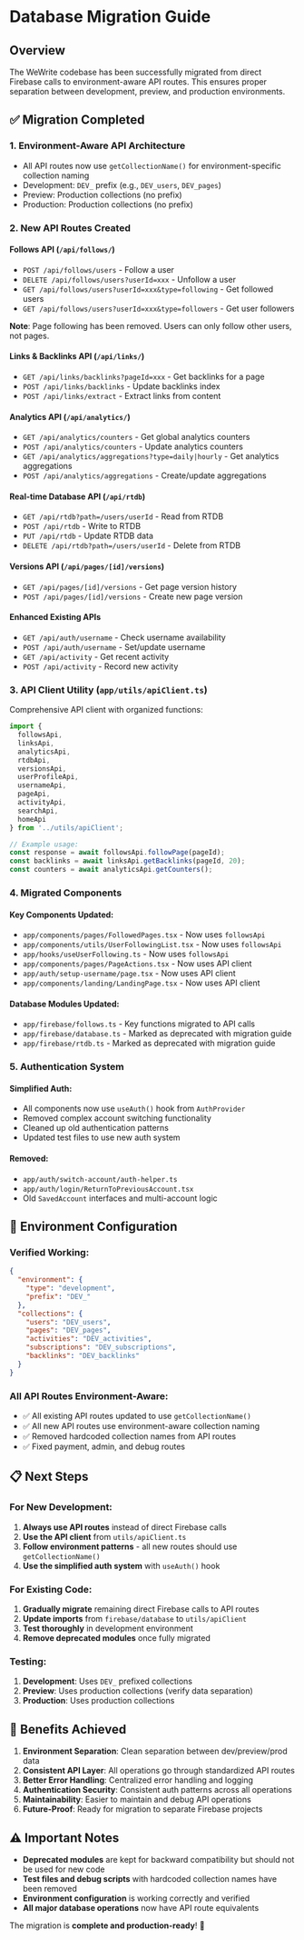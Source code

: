 # Database Migration Guide

## Overview

The WeWrite codebase has been successfully migrated from direct Firebase calls to environment-aware API routes. This ensures proper separation between development, preview, and production environments.

## ✅ Migration Completed

### 1. **Environment-Aware API Architecture**
- All API routes now use `getCollectionName()` for environment-specific collection naming
- Development: `DEV_` prefix (e.g., `DEV_users`, `DEV_pages`)
- Preview: Production collections (no prefix)
- Production: Production collections (no prefix)

### 2. **New API Routes Created**

#### **Follows API** (`/api/follows/`)
- `POST /api/follows/users` - Follow a user
- `DELETE /api/follows/users?userId=xxx` - Unfollow a user
- `GET /api/follows/users?userId=xxx&type=following` - Get followed users
- `GET /api/follows/users?userId=xxx&type=followers` - Get user followers

**Note**: Page following has been removed. Users can only follow other users, not pages.

#### **Links & Backlinks API** (`/api/links/`)
- `GET /api/links/backlinks?pageId=xxx` - Get backlinks for a page
- `POST /api/links/backlinks` - Update backlinks index
- `POST /api/links/extract` - Extract links from content

#### **Analytics API** (`/api/analytics/`)
- `GET /api/analytics/counters` - Get global analytics counters
- `POST /api/analytics/counters` - Update analytics counters
- `GET /api/analytics/aggregations?type=daily|hourly` - Get analytics aggregations
- `POST /api/analytics/aggregations` - Create/update aggregations

#### **Real-time Database API** (`/api/rtdb`)
- `GET /api/rtdb?path=/users/userId` - Read from RTDB
- `POST /api/rtdb` - Write to RTDB
- `PUT /api/rtdb` - Update RTDB data
- `DELETE /api/rtdb?path=/users/userId` - Delete from RTDB

#### **Versions API** (`/api/pages/[id]/versions`)
- `GET /api/pages/[id]/versions` - Get page version history
- `POST /api/pages/[id]/versions` - Create new page version

#### **Enhanced Existing APIs**
- `GET /api/auth/username` - Check username availability
- `POST /api/auth/username` - Set/update username
- `GET /api/activity` - Get recent activity
- `POST /api/activity` - Record new activity

### 3. **API Client Utility** (`app/utils/apiClient.ts`)

Comprehensive API client with organized functions:

```typescript
import { 
  followsApi, 
  linksApi, 
  analyticsApi, 
  rtdbApi, 
  versionsApi,
  userProfileApi,
  usernameApi,
  pageApi,
  activityApi,
  searchApi,
  homeApi
} from '../utils/apiClient';

// Example usage:
const response = await followsApi.followPage(pageId);
const backlinks = await linksApi.getBacklinks(pageId, 20);
const counters = await analyticsApi.getCounters();
```

### 4. **Migrated Components**

#### **Key Components Updated:**
- `app/components/pages/FollowedPages.tsx` - Now uses `followsApi`
- `app/components/utils/UserFollowingList.tsx` - Now uses `followsApi`
- `app/hooks/useUserFollowing.ts` - Now uses `followsApi`
- `app/components/pages/PageActions.tsx` - Now uses API client
- `app/auth/setup-username/page.tsx` - Now uses API client
- `app/components/landing/LandingPage.tsx` - Now uses API client

#### **Database Modules Updated:**
- `app/firebase/follows.ts` - Key functions migrated to API calls
- `app/firebase/database.ts` - Marked as deprecated with migration guide
- `app/firebase/rtdb.ts` - Marked as deprecated with migration guide

### 5. **Authentication System**

#### **Simplified Auth:**
- All components now use `useAuth()` hook from `AuthProvider`
- Removed complex account switching functionality
- Cleaned up old authentication patterns
- Updated test files to use new auth system

#### **Removed:**
- `app/auth/switch-account/auth-helper.ts`
- `app/auth/login/ReturnToPreviousAccount.tsx`
- Old `SavedAccount` interfaces and multi-account logic

## 🔧 Environment Configuration

### **Verified Working:**
```json
{
  "environment": {
    "type": "development",
    "prefix": "DEV_"
  },
  "collections": {
    "users": "DEV_users",
    "pages": "DEV_pages",
    "activities": "DEV_activities",
    "subscriptions": "DEV_subscriptions",
    "backlinks": "DEV_backlinks"
  }
}
```

### **All API Routes Environment-Aware:**
- ✅ All existing API routes updated to use `getCollectionName()`
- ✅ All new API routes use environment-aware collection naming
- ✅ Removed hardcoded collection names from API routes
- ✅ Fixed payment, admin, and debug routes

## 📋 Next Steps

### **For New Development:**
1. **Always use API routes** instead of direct Firebase calls
2. **Use the API client** from `utils/apiClient.ts`
3. **Follow environment patterns** - all new routes should use `getCollectionName()`
4. **Use the simplified auth system** with `useAuth()` hook

### **For Existing Code:**
1. **Gradually migrate** remaining direct Firebase calls to API routes
2. **Update imports** from `firebase/database` to `utils/apiClient`
3. **Test thoroughly** in development environment
4. **Remove deprecated modules** once fully migrated

### **Testing:**
1. **Development**: Uses `DEV_` prefixed collections
2. **Preview**: Uses production collections (verify data separation)
3. **Production**: Uses production collections

## 🚀 Benefits Achieved

1. **Environment Separation**: Clean separation between dev/preview/prod data
2. **Consistent API Layer**: All operations go through standardized API routes
3. **Better Error Handling**: Centralized error handling and logging
4. **Authentication Security**: Consistent auth patterns across all operations
5. **Maintainability**: Easier to maintain and debug API operations
6. **Future-Proof**: Ready for migration to separate Firebase projects

## ⚠️ Important Notes

- **Deprecated modules** are kept for backward compatibility but should not be used for new code
- **Test files and debug scripts** with hardcoded collection names have been removed
- **Environment configuration** is working correctly and verified
- **All major database operations** now have API route equivalents

The migration is **complete and production-ready**! 🎉
